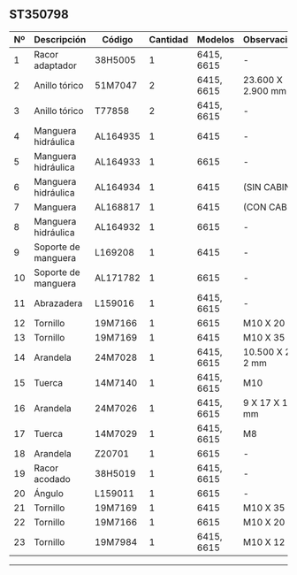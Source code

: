 ## ST350798

| Nº | Descripción | Código | Cantidad | Modelos | Observaciones |
|---|---|---|---|---|---|
| 1 | Racor adaptador | 38H5005 | 1 | 6415, 6615 | - |
| 2 | Anillo tórico | 51M7047 | 2 | 6415, 6615 | 23.600 X 2.900 mm |
| 3 | Anillo tórico | T77858 | 2 | 6415, 6615 | - |
| 4 | Manguera hidráulica | AL164935 | 1 | 6415 | - |
| 5 | Manguera hidráulica | AL164933 | 1 | 6615 | - |
| 6 | Manguera hidráulica | AL164934 | 1 | 6415 | (SIN CABINA) |
| 7 | Manguera | AL168817 | 1 | 6415 | (CON CABINA) |
| 8 | Manguera hidráulica | AL164932 | 1 | 6615 | - |
| 9 | Soporte de manguera | L169208 | 1 | 6415 | - |
| 10 | Soporte de manguera | AL171782 | 1 | 6615 | - |
| 11 | Abrazadera | L159016 | 1 | 6415, 6615 | - |
| 12 | Tornillo | 19M7166 | 1 | 6615 | M10 X 20 |
| 13 | Tornillo | 19M7169 | 1 | 6415 | M10 X 35 |
| 14 | Arandela | 24M7028 | 1 | 6415, 6615 | 10.500 X 20 X 2 mm |
| 15 | Tuerca | 14M7140 | 1 | 6415, 6615 | M10 |
| 16 | Arandela | 24M7026 | 1 | 6415, 6615 | 9 X 17 X 1.600 mm |
| 17 | Tuerca | 14M7029 | 1 | 6415, 6615 | M8 |
| 18 | Arandela | Z20701 | 1 | 6615 | - |
| 19 | Racor acodado | 38H5019 | 1 | 6415, 6615 | - |
| 20 | Ángulo | L159011 | 1 | 6615 | - |
| 21 | Tornillo | 19M7169 | 1 | 6415 | M10 X 35 |
| 22 | Tornillo | 19M7166 | 1 | 6615 | M10 X 20 |
| 23 | Tornillo | 19M7984 | 1 | 6415, 6615 | M10 X 12 |

---

